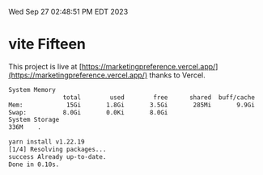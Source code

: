 Wed Sep 27 02:48:51 PM EDT 2023

# vite Fifteen


This project is live at [https://marketingpreference.vercel.app/](https://marketingpreference.vercel.app/) thanks to Vercel.

```bash
System Memory
               total        used        free      shared  buff/cache   available
Mem:            15Gi       1.8Gi       3.5Gi       285Mi       9.9Gi        12Gi
Swap:          8.0Gi       0.0Ki       8.0Gi
System Storage
336M	.
```
```bash
yarn install v1.22.19
[1/4] Resolving packages...
success Already up-to-date.
Done in 0.10s.
```
